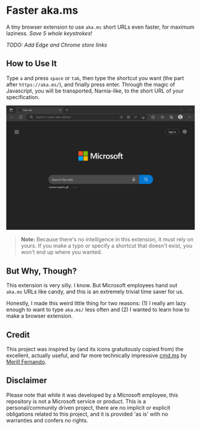 # Faster aka.ms
A tiny browser extension to use `aka.ms` short URLs even faster, for maximum laziness. _Save 5 whole keystrokes!_

_TODO: Add Edge and Chrome store links_

## How to Use It

Type `a` and press `space` or `tab`, then type the shortcut you want (the part after `https://aka.ms/`), and finally press enter. Through the magic of Javascript, you will be transported, Narnia-like, to the short URL of your specification.

![Demonstration video](img/demo.gif)

> **Note:** Because there's no intelligence in this extension, it must rely on yours. If you make a typo or specify a shortcut that doesn't exist, you won't end up where you wanted.

## But Why, Though?

This extension is very silly. I know. But Microsoft employees hand out `aka.ms` URLs like candy, and this is an extremely trivial time saver for us. 

Honestly, I made this weird little thing for two reasons: (1) I really am lazy enough to want to type `aka.ms/` less often and (2) I wanted to learn how to make a browser extension.

## Credit

This project was inspired by (and its icons gratuitously copied from) the excellent, actually useful, and far more technically impressive [cmd.ms](https://cmd.ms) by [Merill Fernando](https://github.com/merill).

## Disclaimer

Please note that while it was developed by a Microsoft employee, this repository is not a Microsoft service or product. This is a personal/community driven project, there are no implicit or explicit obligations related to this project, and it is provided 'as is' with no warranties and confers no rights.
